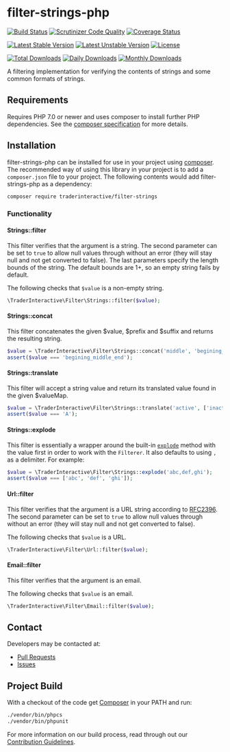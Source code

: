 # filter-strings-php

[![Build Status](https://travis-ci.org/traderinteractive/filter-strings-php.svg?branch=master)](https://travis-ci.org/traderinteractive/filter-strings-php)
[![Scrutinizer Code Quality](https://scrutinizer-ci.com/g/traderinteractive/filter-strings-php/badges/quality-score.png?b=master)](https://scrutinizer-ci.com/g/traderinteractive/filter-strings-php/?branch=master)
[![Coverage Status](https://coveralls.io/repos/github/traderinteractive/filter-strings-php/badge.svg?branch=master)](https://coveralls.io/github/traderinteractive/filter-strings-php?branch=master)

[![Latest Stable Version](https://poser.pugx.org/traderinteractive/filter-strings/v/stable)](https://packagist.org/packages/traderinteractive/filter-strings)
[![Latest Unstable Version](https://poser.pugx.org/traderinteractive/filter-strings/v/unstable)](https://packagist.org/packages/traderinteractive/filter-strings)
[![License](https://poser.pugx.org/traderinteractive/filter-strings/license)](https://packagist.org/packages/traderinteractive/filter-strings)

[![Total Downloads](https://poser.pugx.org/traderinteractive/filter-strings/downloads)](https://packagist.org/packages/traderinteractive/filter-strings)
[![Daily Downloads](https://poser.pugx.org/traderinteractive/filter-strings/d/daily)](https://packagist.org/packages/traderinteractive/filter-strings)
[![Monthly Downloads](https://poser.pugx.org/traderinteractive/filter-strings/d/monthly)](https://packagist.org/packages/traderinteractive/filter-strings)

A filtering implementation for verifying the contents of strings and some common formats of strings.

## Requirements

Requires PHP 7.0 or newer and uses composer to install further PHP dependencies.  See the [composer specification](composer.json) for more details.

## Installation

filter-strings-php can be installed for use in your project using [composer](http://getcomposer.org).
The recommended way of using this library in your project is to add a `composer.json` file to your project.  The following contents would add filter-strings-php as a dependency:

```sh
composer require traderinteractive/filter-strings
```

### Functionality

#### Strings::filter

This filter verifies that the argument is a string.  The second parameter can be set to `true` to allow
null values through without an error (they will stay null and not get converted to false).  The last parameters specify the length bounds of the
string. The default bounds are 1+, so an empty string fails by default.

The following checks that `$value` is a non-empty string.

```php
\TraderInteractive\Filter\Strings::filter($value);
```

#### Strings::concat
This filter concatenates the given $value, $prefix and $suffix and returns the resulting string.
```php
$value = \TraderInteractive\Filter\Strings::concat('middle', 'begining_', '_end');
assert($value === 'begining_middle_end');
```
#### Strings::translate
This filter will accept a string value and return its translated value found in the given $valueMap.
```php
$value = \TraderInteractive\Filter\Strings::translate('active', ['inactive' => 'X', 'active' => 'A']);
assert($value === 'A');
```

#### Strings::explode

This filter is essentially a wrapper around the built-in [`explode`](http://www.php.net/explode) method
with the value first in order to work with the `Filterer`.  It also defaults to using `,` as a delimiter.  For example:

```php
$value = \TraderInteractive\Filter\Strings::explode('abc,def,ghi');
assert($value === ['abc', 'def', 'ghi']);
```

#### Url::filter

This filter verifies that the argument is a URL string according to
[RFC2396](http://www.faqs.org/rfcs/rfc2396). The second parameter can be set to `true` to allow
null values through without an error (they will stay null and not get converted to false).

The following checks that `$value` is a URL.

```php
\TraderInteractive\Filter\Url::filter($value);
```

#### Email::filter

This filter verifies that the argument is an email.

The following checks that `$value` is an email.

```php
\TraderInteractive\Filter\Email::filter($value);
```

## Contact

Developers may be contacted at:

 * [Pull Requests](https://github.com/traderinteractive/filter-strings-php/pulls)
 * [Issues](https://github.com/traderinteractive/filter-strings-php/issues)

## Project Build

With a checkout of the code get [Composer](http://getcomposer.org) in your PATH and run:

```bash
./vendor/bin/phpcs
./vendor/bin/phpunit
```

For more information on our build process, read through out our [Contribution Guidelines](CONTRIBUTING.md).
